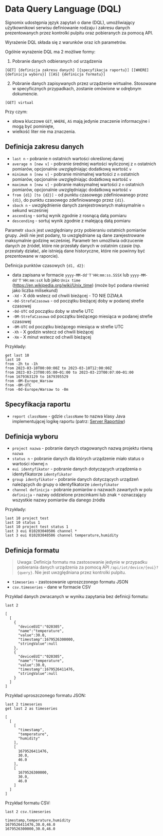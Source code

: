 # Data Query Language (DQL)

Signomix udostępnia język zapytań o dane (DQL), umożliwiający użytkownikowi serwisu definiowanie rodzaju i zakresu danych prezentowanych przez kontrolki pulpitu oraz pobieranych za pomocą API.

Wyrażenie DQL składa się z warunków oraz ich parametrów.

Ogólnie wyrażenie DQL ma 2 możliwe formy:
1. Pobranie danych odbieranych od urządzenia
```
[GET] {definicja zakresu danych} [{specyfikacja raportu}] [[WHERE] {definicja wyboru}] [[AS] {definicja formatu}] 
```
2. Pobranie danych zapisywanych przez urządzenie wirtualne. Stosowane w specyficznych przypadkach, zostanie omówione w odrębnym dokumencie.
```
[GET] virtual
```
Przy czym:
- słowa kluczowe `GET`, `WHERE`, `AS` mają jedynie znaczenie informacyjne i mogą być pominięte,
- wielkość liter nie ma znaczenia.

## Definicja zakresu danych
- `last n` - pobranie n ostatnich wartości określonej danej
- `average n [new v]` - pobranie średniej wartości wyliczonej z `n` ostatnich pomiarów, opcjonalnie uwzględniając dodatkową wartość `v`
- `minimum n [new v]` - pobranie minimalnej wartości z `n` ostatnich pomiarów, opcjonalnie uwzględniając dodatkową wartość `v`
- `maximum n [new v]` - pobranie maksymalnej wartości z `n` ostatnich pomiarów, opcjonalnie uwzględniając dodatkową wartość `v`
- `from {d1} [to {d2}]` - od punktu czasowego zdefiniowanego przez `{d1}`, do punktu czasowego zdefiniowanego przez `{d1}`.
- `sback n` - uwzględnienie danych zarejestrowanych maksymalnie `n` sekund wcześniej
- `ascending` - sortuj wynik zgodnie z rosnącą datą pomiaru
- `descending` - sortuj wynik zgodnie z malejącą datą pomiaru

Parametr `sback` jest uwzględniany przy pobieraniu ostatnich pomiarów grupy. Jeśli nie jest podany, to uwzględniane są dane zarejestrowane maksymalnie godzinę wcześniej. Parametr ten umożliwia odrzucenie danych ze źródeł, które nie przesłały danych w ostatnim czasie (np. przestały działać, ale istnieją dane historyczne, które nie powinny być prezentowane w raporcie).

Definicja punktów czasowych `{d1, d2}`:
- data zapisana w formacie `yyyy-MM-dd'T'HH:mm:ss.SSSX` lub `yyyy-MM-dd'T'HH:mm:ssX` lub jako `Unix time`  (https://en.wikipedia.org/wiki/Unix_time) (może być podana również jako liczba milisekund)
- `-Xd` - X dób wstecz od chwili bieżącej - TO NIE DZIAŁA
- `-0d-StrefaCzasowa` - od początku bieżącej doby w podanej strefie czasowej
- `-0d-UTC` od początku doby w strefie UTC
- `-0M-StrefaCzasowa` od początku bieżącego miesiąca w podanej strefie czasowej
- `-0M-UTC` od początku bieżącego miesiąca w strefie UTC
- `-Xh` - X godzin wstecz od chwili bieżącej
- `-Xm` - X minut wstecz od chwili bieżącej

Przykłady:
```
get last 10
last 10
from -2h to -1h
from 2023-03-10T00:00:00Z to 2023-03-10T12:00:00Z
from 2023-03-23T00:05:00~01:00 to 2023-03-23T00:07:00~01:00
from 1679363129 to 1679395529
from -0M-Europe_Warsaw
from -0M-UTC
from -0d-Europe/Warsaw to -0m
```

## Specyfikacja raportu

- `report className` - gdzie `className` to nazwa klasy Java implementującej logikę raportu (patrz: [Server Raportów](/features/reports/index.md))

## Definicja wyboru

- `project nazwa` - pobranie danych otagowanych nazwą projektu równą `nazwa`
- `status n` - pobranie danych dla których urządzenie miało status o wartości równej `n`
- `eui identyfikator` - pobranie danych dotyczących urządzenia o identyfikatorze `identyfikator`
- `group identyfikator` - pobranie danych dotyczących urządzeń należących do grupy o identyfikatorze `identyfikator`
- `channel definicja` - pobranie pomiarów o nazwach zawartych w polu `definicja` - nazwy oddzielone przecinkami lub znak `*` oznaczający wszystkie nazwy pomiarów dla danego źródła


Przykłady:
```
last 10 project test
last 10 status 1
last 10 project test status 1
last 3 eui 010203040506 channel *
last 3 eui 010203040506 channel temperature,humidity
```

## Definicja formatu
> Uwaga: Definicja formatu ma zastosowanie jedynie w przypadku pobierania danych urządzenia za pomocą API `/api/iot/device/{eui}?{query}`. Nie jest uwzględniana przez kontrolki pulpitu.

- `timeseries` - zastosowanie uproszczonego formatu JSON
- `csv.timeseries` - dane w formacie CSV

Przykład danych zwracanych w wyniku zapytania bez definicji formatu:
```
last 2

[
  [
    {
      "deviceEUI":"020305",
      "name":"temperature",
      "value":30.0,
      "timestamp":1679526300000,
      "stringValue":null
    },
    {
      "deviceEUI":"020305",
      "name":"temperature",
      "value":30.0,
      "timestamp":1679526411476,
      "stringValue":null
    }
  ]
]
```

Przykład uproszczonego formatu JSON:
```
last 2 timeseries
get last 2 as timeseries

[
  [
    [
      "timestamp",
      "temperature",
      "humidity"
    ],
    [
      1679526411476,
      30.0,
      46.0
    ],
    [
      1679526300000,
      30.0,
      46.0
    ]
  ]
]
```
Przykład formatu CSV:
```
last 2 csv.timeseries

timestamp,temperature,humidity
1679526411476,30.0,46.0
1679526300000,30.0,46.0
```

